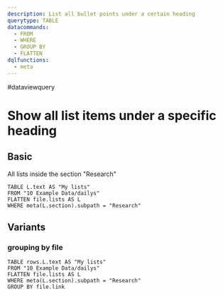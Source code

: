 ```yaml
---
description: List all bullet points under a certain heading
querytype: TABLE
datacommands:
  - FROM
  - WHERE
  - GROUP BY
  - FLATTEN
dqlfunctions:
  - meta
---
```

#dataviewquery

# Show all list items under a specific heading

## Basic 

All lists inside the section "Research"

```dataview
TABLE L.text AS "My lists"
FROM "10 Example Data/dailys"
FLATTEN file.lists AS L
WHERE meta(L.section).subpath = "Research"
```

## Variants
### grouping by file

```dataview
TABLE rows.L.text AS "My lists"
FROM "10 Example Data/dailys"
FLATTEN file.lists AS L
WHERE meta(L.section).subpath = "Research"
GROUP BY file.link
```
